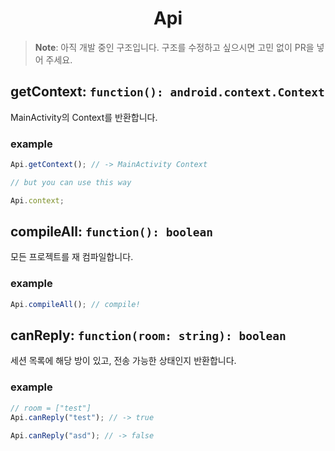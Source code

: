 <h1 align="center">Api</h1>

> **Note**: 아직 개발 중인 구조입니다. 구조를 수정하고 싶으시면 고민 없이 PR을 넣어 주세요.

## getContext: `function(): android.context.Context`

MainActivity의 Context를 반환합니다.

### example

```javascript
Api.getContext(); // -> MainActivity Context

// but you can use this way

Api.context;
```

## compileAll: `function(): boolean`

모든 프로젝트를 재 컴파일합니다.

### example

```javascript
Api.compileAll(); // compile!
```

## canReply: `function(room: string): boolean`

세션 목록에 해당 방이 있고, 전송 가능한 상태인지 반환합니다.

### example

```javascript
// room = ["test"]
Api.canReply("test"); // -> true

Api.canReply("asd"); // -> false
```